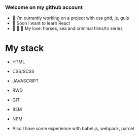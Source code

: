 ### Welcome on my github account


- 🔭 I’m currently working on a project with css grid, js, gulp
- 🌱 Soon I want to learn React
- 🐴 :ocean: :cop: My love: horses, sea and criminal films/tv series

# My stack
- HTML
- CSS/SCSS
- JAVASCRIPT
- RWD
- GIT
- BEM
- NPM


- Also I have some experience with babel.js, webpack, parcel



